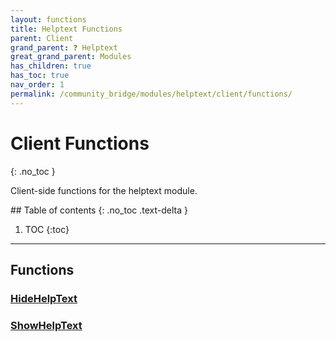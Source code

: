 ```yaml
---
layout: functions
title: Helptext Functions
parent: Client
grand_parent: ❓ Helptext
great_grand_parent: Modules
has_children: true
has_toc: true
nav_order: 1
permalink: /community_bridge/modules/helptext/client/functions/
---
```


# Client Functions
{: .no_toc }

Client-side functions for the helptext module.

<div class="toc-container">## Table of contents
{: .no_toc .text-delta }

1. TOC
{:toc}</div>

---

## Functions

### [HideHelpText](HideHelpText)

### [ShowHelpText](ShowHelpText)

